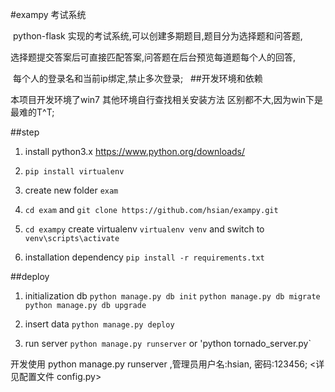 #exampy 考试系统 

  python-flask 实现的考试系统,可以创建多期题目,题目分为选择题和问答题,
  
  选择题提交答案后可直接匹配答案,问答题在后台预览每道题每个人的回答,
  
  每个人的登录名和当前ip绑定,禁止多次登录;
  
##开发环境和依赖
 
 本项目开发环境了win7 其他环境自行查找相关安装方法 区别都不大,因为win下是最难的T^T;
 
  
##step

  1. install python3.x <a href="https://www.python.org/downloads/">https://www.python.org/downloads/</a>
  
  2. `pip install virtualenv`
  
  3. create new folder `exam`

  4. `cd exam` and `git clone https://github.com/hsian/exampy.git`
  
  5. `cd exampy` create virtualenv `virtualenv venv` and switch to `venv\scripts\activate`
  
  6. installation dependency `pip install -r requirements.txt`
  
##deploy

  1. initialization db `python manage.py db init` `python manage.py db migrate` `python manage.py db upgrade`
  
  2. insert data `python manage.py deploy`
  
  3. run server `python manage.py runserver` or 'python tornado_server.py`
  
开发使用 python manage.py runserver ,管理员用户名:hsian, 密码:123456; <详见配置文件 config.py>
  
  
  
  
  
  
